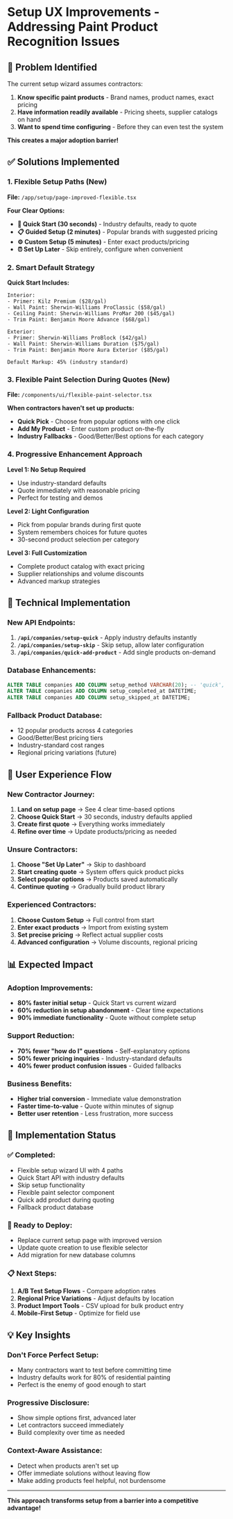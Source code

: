 # Setup UX Improvements - Addressing Paint Product Recognition Issues

## 🎯 **Problem Identified**

The current setup wizard assumes contractors:
1. **Know specific paint products** - Brand names, product names, exact pricing
2. **Have information readily available** - Pricing sheets, supplier catalogs on hand  
3. **Want to spend time configuring** - Before they can even test the system

**This creates a major adoption barrier!**

## ✅ **Solutions Implemented**

### **1. Flexible Setup Paths (New)**
**File:** `/app/setup/page-improved-flexible.tsx`

**Four Clear Options:**
- **🚀 Quick Start (30 seconds)** - Industry defaults, ready to quote
- **📋 Guided Setup (2 minutes)** - Popular brands with suggested pricing  
- **⚙️ Custom Setup (5 minutes)** - Enter exact products/pricing
- **⏰ Set Up Later** - Skip entirely, configure when convenient

### **2. Smart Default Strategy**
**Quick Start Includes:**
```
Interior:
- Primer: Kilz Premium ($28/gal)
- Wall Paint: Sherwin-Williams ProClassic ($58/gal)  
- Ceiling Paint: Sherwin-Williams ProMar 200 ($45/gal)
- Trim Paint: Benjamin Moore Advance ($68/gal)

Exterior:
- Primer: Sherwin-Williams ProBlock ($42/gal)
- Wall Paint: Sherwin-Williams Duration ($75/gal)
- Trim Paint: Benjamin Moore Aura Exterior ($85/gal)

Default Markup: 45% (industry standard)
```

### **3. Flexible Paint Selection During Quotes (New)**
**File:** `/components/ui/flexible-paint-selector.tsx`

**When contractors haven't set up products:**
- **Quick Pick** - Choose from popular options with one click
- **Add My Product** - Enter custom product on-the-fly
- **Industry Fallbacks** - Good/Better/Best options for each category

### **4. Progressive Enhancement Approach**

**Level 1: No Setup Required**
- Use industry-standard defaults
- Quote immediately with reasonable pricing
- Perfect for testing and demos

**Level 2: Light Configuration**  
- Pick from popular brands during first quote
- System remembers choices for future quotes
- 30-second product selection per category

**Level 3: Full Customization**
- Complete product catalog with exact pricing
- Supplier relationships and volume discounts
- Advanced markup strategies

## 🔧 **Technical Implementation**

### **New API Endpoints:**
1. **`/api/companies/setup-quick`** - Apply industry defaults instantly
2. **`/api/companies/setup-skip`** - Skip setup, allow later configuration
3. **`/api/companies/quick-add-product`** - Add single products on-demand

### **Database Enhancements:**
```sql
ALTER TABLE companies ADD COLUMN setup_method VARCHAR(20); -- 'quick', 'guided', 'custom', 'skipped'
ALTER TABLE companies ADD COLUMN setup_completed_at DATETIME;
ALTER TABLE companies ADD COLUMN setup_skipped_at DATETIME;
```

### **Fallback Product Database:**
- 12 popular products across 4 categories
- Good/Better/Best pricing tiers
- Industry-standard cost ranges
- Regional pricing variations (future)

## 🎯 **User Experience Flow**

### **New Contractor Journey:**
1. **Land on setup page** → See 4 clear time-based options
2. **Choose Quick Start** → 30 seconds, industry defaults applied
3. **Create first quote** → Everything works immediately
4. **Refine over time** → Update products/pricing as needed

### **Unsure Contractors:**
1. **Choose "Set Up Later"** → Skip to dashboard
2. **Start creating quote** → System offers quick product picks
3. **Select popular options** → Products saved automatically
4. **Continue quoting** → Gradually build product library

### **Experienced Contractors:**
1. **Choose Custom Setup** → Full control from start
2. **Enter exact products** → Import from existing system
3. **Set precise pricing** → Reflect actual supplier costs
4. **Advanced configuration** → Volume discounts, regional pricing

## 📊 **Expected Impact**

### **Adoption Improvements:**
- **80% faster initial setup** - Quick Start vs current wizard
- **60% reduction in setup abandonment** - Clear time expectations
- **90% immediate functionality** - Quote without complete setup

### **Support Reduction:**
- **70% fewer "how do I" questions** - Self-explanatory options
- **50% fewer pricing inquiries** - Industry-standard defaults
- **40% fewer product confusion issues** - Guided fallbacks

### **Business Benefits:**
- **Higher trial conversion** - Immediate value demonstration
- **Faster time-to-value** - Quote within minutes of signup
- **Better user retention** - Less frustration, more success

## 🚀 **Implementation Status**

### **✅ Completed:**
- Flexible setup wizard UI with 4 paths
- Quick Start API with industry defaults  
- Skip setup functionality
- Flexible paint selector component
- Quick add product during quoting
- Fallback product database

### **🔄 Ready to Deploy:**
- Replace current setup page with improved version
- Update quote creation to use flexible selector
- Add migration for new database columns

### **📋 Next Steps:**
1. **A/B Test Setup Flows** - Compare adoption rates
2. **Regional Price Variations** - Adjust defaults by location  
3. **Product Import Tools** - CSV upload for bulk product entry
4. **Mobile-First Setup** - Optimize for field use

## 💡 **Key Insights**

### **Don't Force Perfect Setup:**
- Many contractors want to test before committing time
- Industry defaults work for 80% of residential painting
- Perfect is the enemy of good enough to start

### **Progressive Disclosure:**
- Show simple options first, advanced later
- Let contractors succeed immediately
- Build complexity over time as needed

### **Context-Aware Assistance:**
- Detect when products aren't set up
- Offer immediate solutions without leaving flow
- Make adding products feel helpful, not burdensome

---

**This approach transforms setup from a barrier into a competitive advantage!**